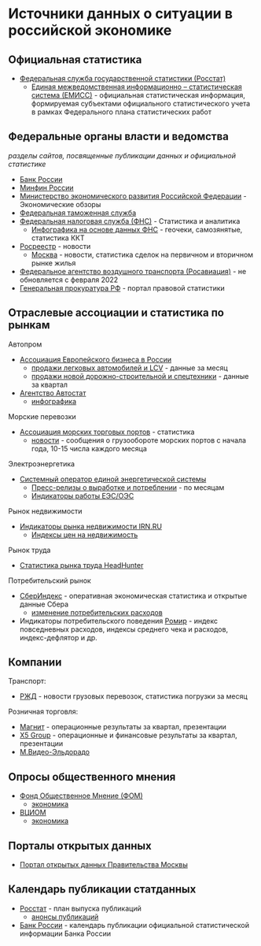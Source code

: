 # Источники данных о ситуации в российской экономике

## Официальная статистика

- [Федеральная служба государственной статистики (Росстат)](https://rosstat.gov.ru/)
  - [Единая межведомственная информационно – статистическая система (ЕМИСС)](https://fedstat.ru/) - официальная статистическая информация, формируемая субъектами официального статистического учета в рамках Федерального плана статистических работ

## Федеральные органы власти и ведомства
_разделы сайтов, посвященные публикации данных и официальной статистике_

- [Банк России](https://cbr.ru/statistics/)
- [Минфин России](https://minfin.gov.ru/ru/statistics/)
- [Министерство экономического развития
Российской Федерации](https://economy.gov.ru/material/directions/makroec/ekonomicheskie_obzory/) - Экономические обзоры
- [Федеральная таможенная служба](https://customs.gov.ru/statistic)
- [Федеральная налоговая служба (ФНС)](https://www.nalog.gov.ru/rn77/related_activities/statistics_and_analytics/) - Статистика и аналитика
  - [Инфографика на основе данных ФНС](https://geochecki-vpd.nalog.gov.ru/#/) - геочеки, самозянятые, статистика ККТ
- [Росреестр](https://rosreestr.gov.ru/press/) - новости 
  - [Москва](https://rosreestr.gov.ru/press/archive/reg/) - новости, статистика сделок на первичном и вторичном рынке жилья
- [Федеральное агентство воздушного транспорта (Росавиация)](https://favt.gov.ru/dejatelnost-vozdushnye-perevozki-stat-pokazately/) - не обновляется с февраля 2022
- [Генеральная прокуратура РФ](http://crimestat.ru/) - портал правовой статистики

## Отраслевые ассоциации и статистика по рынкам
Автопром
- [Ассоциация Европейского бизнеса в России](https://aebrus.ru/ru/)
  - [продажи легковых автомобилей и LCV](https://aebrus.ru/ru/media/press-releases/sales-of-cars-and-light-commercial-vehicles.php) - данные за месяц
  - [продажи новой дорожно-строительной и спецтехники](https://aebrus.ru/ru/media/press-releases/sales-of-new-construction-equipment/) - данные за квартал
- [Агентство Автостат](https://www.autostat.ru/)
   - [инфографика](https://www.autostat.ru/infographics/)

Морские перевозки
- [Ассоциация морских торговых портов](https://www.morport.com/rus/content/statistika-0) - статистика
  - [новости](https://www.morport.com/rus/news) - сообщения о грузообороте морских портов с начала года, 10-15 числа каждого месяца

Электроэнергетика
- [Системный оператор единой энергетической системы](https://www.so-ups.ru/)
  - [Пресс-релизы о выработке и потреблении](https://www.so-ups.ru/news/press-release/news-generation/) - по месяцам
  - [Индикаторы работы ЕЭС/ОЭС](https://www.so-ups.ru/functioning/ups/indicators/ees-gen-consump-hour/)

Рынок недвижимости
- [Индикаторы рынка недвижимости IRN.RU](https://www.irn.ru/)
  - [Индексы цен на недвижимость](https://www.irn.ru/gd/)

Рынок труда
- [Статистика рынка труда HeadHunter](https://stats.hh.ru/)

Потребительский рынок
- [СберИндекс](https://sberindex.ru/ru) - оперативная экономическая статистика и открытые данные Сбера
  - [изменение потребительских расходов](https://sberindex.ru/ru/dashboards/ver-izmenenie-trat-po-kategoriyam)
- Индикаторы потребительского поведения [Ромир](https://romir.ru/studies) - индекс повседневных расходов, индексы среднего чека и расходов, индекс-дефлятор и др.

## Компании
Транспорт:
- [РЖД](https://cargo.rzd.ru/ru/9514?rubricator_id=50) - новости грузовых перевозок, статистика погрузки за месяц

Розничная торговля:
- [Магнит](https://www.magnit.com/ru/shareholders-and-investors/presentations/) - операционные результаты за квартал, презентации
- [X5 Group](https://www.x5.ru/ru/Pages/Investors.aspx) - операционные и финансовые результаты за квартал, презентации
- [М.Видео-Эльдорадо](https://www.mvideoeldorado.ru/ru/shareholders-and-investors)

## Опросы общественного мнения

- [Фонд Общественное Мнение (ФОМ)](https://fom.ru/)
  -  [экономика](https://fom.ru/Ekonomika)
- [ВЦИОМ](https://wciom.ru/)
  -  [экономика](https://wciom.ru/tematicheskii-katalog/economy)

## Порталы открытых данных

- [Портал открытых данных Правительства Москвы](https://data.mos.ru/)

## Календарь публикации статданных

- [Росстат](https://rosstat.gov.ru/publications-plans) - план выпуска публикаций
  - [анонсы публикаций](https://rosstat.gov.ru/announcements)
- [Банк России](https://www.cbr.ru/statistics/indcalendar/) - календарь публикации официальной статистической информации Банка России
